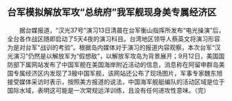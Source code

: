 ## 台军模拟解放军攻“总统府”我军舰现身美专属经济区
　　据台媒报道，“汉光37号”演习13日清晨在台军衡山指挥所发布“电光操演”后，全台各作战区随即启动了5天4夜的演习科目。台湾地区领导人蔡英文将演习形容为是对台军“战训的考验”。根据岛内媒体对于演习的报道内容观察，本次台军“汉光演习”仍然是以解放军为“假想敌”，以解放军攻岛为背景展开；9月12日，美国国防部下属网站发布了中国军舰在美国海岸附近活动的信息，消息称在阿留申群岛美国专属经济区内发现了3艘中国军舰，该网站还公布了现场图片，军事专家魏东旭接受媒体采访时表示，按照美方报道的说法，中国海军舰艇编队的活动区域是位于国际水域，表明这可能是一次常规远洋训练，且没有任何进攻性意味。（完）  

